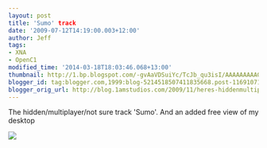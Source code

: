 ```yaml
---
layout: post
title: 'Sumo' track
date: '2009-07-12T14:19:00.003+12:00'
author: Jeff
tags:
- XNA
- OpenC1
modified_time: '2014-03-18T18:03:46.068+13:00'
thumbnail: http://1.bp.blogspot.com/-gvAaVDSuiYc/TcJb_qu3isI/AAAAAAAAAGY/WbtplbkbeHw/s72-c/sumo.jpg
blogger_id: tag:blogger.com,1999:blog-5214518507411835668.post-1169107117121721661
blogger_orig_url: http://blog.1amstudios.com/2009/11/heres-hiddenmultiplayernot-sure-track.html
---
```


The hidden/multiplayer/not sure track 'Sumo'. And an added free view of my desktop

![](http://1.bp.blogspot.com/-gvAaVDSuiYc/TcJb_qu3isI/AAAAAAAAAGY/WbtplbkbeHw/s1600/sumo.jpg)